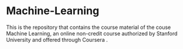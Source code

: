 # Machine-Learning
 This is the repository that contains the course material of the couse Machine Learning, an online non-credit course authorized by Stanford University and offered through Coursera .
